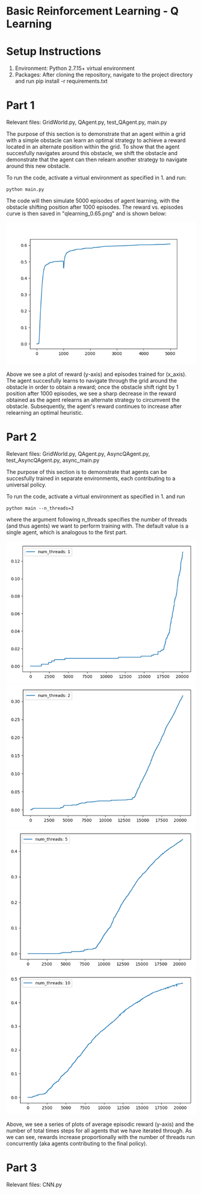 # Basic Reinforcement Learning - Q Learning

# Setup Instructions
1. Environment: Python 2.7.15+ virtual environment
2. Packages: After cloning the repository, navigate to the project directory and run pip install -r requirements.txt

# Part 1
Relevant files: GridWorld.py, QAgent.py, test_QAgent.py, main.py

The purpose of this section is to demonstrate that an agent within a grid with a simple obstacle can learn an optimal strategy to achieve a reward located in an alternate position within the grid. To show that the agent succesfully navigates around this obstacle, we shift the obstacle and demonstrate that the agent can then relearn another strategy to navigate around this new obstacle.

To run the code, activate a virtual environment as specified in 1. and run:
```
python main.py
```
The code will then simulate 5000 episodes of agent learning, with the obstacle shifting position after 1000 episodes. The reward vs. episodes curve is then saved in "qlearning_0.65.png" and is shown below:

![alt text](https://github.com/renwang435/QLearning/blob/master/qlearning_eps_0.65.png)

Above we see a plot of reward (y-axis) and episodes trained for (x_axis). The agent succesfully learns to navigate through the grid around the obstacle in order to obtain a reward; once the obstacle shift right by 1 position after 1000 episodes, we see a sharp decrease in the reward obtained as the agent relearns an alternate strategy to circumvent the obstacle. Subsequently, the agent's reward continues to increase after relearning an optimal heuristic.

# Part 2
Relevant files: GridWorld.py, QAgent.py, AsyncQAgent.py, test_AsyncQAgent.py, async_main.py

The purpose of this section is to demonstrate that agents can be succesfully trained in separate environments, each contributing to a universal policy.

To run the code, activate a virtual environment as specified in 1. and run
```
python main --n_threads=3
```
where the argument following n_threads specifies the number of threads (and thus agents) we want to perform training with. The default value is a single agent, which is analogous to the first part.

![alt text](https://github.com/renwang435/QLearning/blob/master/async_qlearning_1.png)
![alt text](https://github.com/renwang435/QLearning/blob/master/async_qlearning_2.png)
![alt text](https://github.com/renwang435/QLearning/blob/master/async_qlearning_5.png)
![alt text](https://github.com/renwang435/QLearning/blob/master/async_qlearning_10.png)

Above, we see a series of plots of average episodic reward (y-axis) and the number of total times steps for all agents that we have iterated through. As we can see, rewards increase proportionally with the number of threads run concurrently (aka agents contributing to the final policy).

# Part 3
Relevant files: CNN.py
